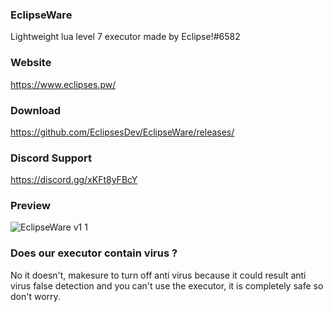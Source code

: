 ### EclipseWare
Lightweight lua level 7 executor made by Eclipse!#6582

### Website
https://www.eclipses.pw/

### Download
https://github.com/EclipsesDev/EclipseWare/releases/

### Discord Support
https://discord.gg/xKFt8yFBcY

### Preview

![EclipseWare v1 1](https://user-images.githubusercontent.com/99494277/175281322-949e9938-2a47-41c2-bba1-32dff80265ae.png)

### Does our executor contain virus ?
No it doesn't, makesure to turn off anti virus because it could result
anti virus false detection and you can't use the executor, it is completely
safe so don't worry.
